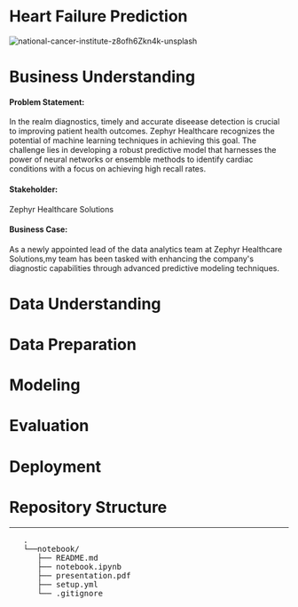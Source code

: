 # Heart Failure Prediction
![national-cancer-institute-z8ofh6Zkn4k-unsplash](https://github.com/dataeducator/capstone/assets/107881738/2e13f05d-1344-41a1-9a9e-30175fa86572)

# Business Understanding
#### __Problem Statement:__
In the realm diagnostics, timely and accurate diseease detection is crucial to improving patient health outcomes. Zephyr Healthcare recognizes the potential of machine learning techniques in achieving this goal. The challenge lies in developing a robust predictive model that harnesses the power of neural networks or ensemble methods to identify cardiac conditions with a focus on achieving high recall rates.

#### __Stakeholder:__
Zephyr Healthcare Solutions

#### __Business Case:__  
As a newly appointed lead of the data analytics team at Zephyr Healthcare Solutions,my team has been tasked with enhancing the company's diagnostic capabilities through advanced predictive modeling techniques.

# Data Understanding
# Data Preparation
# Modeling
# Evaluation
# Deployment
# Repository Structure
***
<pre>
   .
   └──notebook/
      ├── README.md                                            Overview for project reviewers  
      ├── notebook.ipynb                                       Documentation of Full Analysis in Jupyter Notebook
      ├── presentation.pdf                                     PDF version of Full Analysis shown in a slide deck                                   
      ├── setup.yml                                            Includes instructions to obtain the dataset
      └── .gitignore                                           Specifies intentionally untracked files
